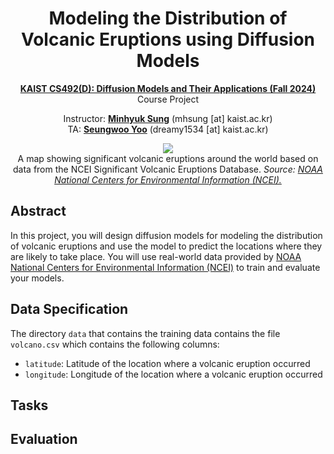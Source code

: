<div align=center>
  <h1>
  Modeling the Distribution of Volcanic Eruptions using Diffusion Models  
  </h1>
  <p>
    <a href=https://mhsung.github.io/kaist-cs492d-fall-2024/ target="_blank"><b>KAIST CS492(D): Diffusion Models and Their Applications (Fall 2024)</b></a><br>
    Course Project
  </p>
</div>

<div align=center>
  <p>
    Instructor: <a href=https://mhsung.github.io target="_blank"><b>Minhyuk Sung</b></a> (mhsung [at] kaist.ac.kr)<br>
    TA: <a href=https://dvelopery0115.github.io target="_blank"><b>Seungwoo Yoo</b></a>  (dreamy1534 [at] kaist.ac.kr)
  </p>
</div>

<div align=center>
   <img src="./assets/images/teaser.png">
   <figcaption>
    A map showing significant volcanic eruptions around the world based on data from the NCEI Significant Volcanic Eruptions Database.
    <i>Source: <a href="https://www.ngdc.noaa.gov/ngdc.html">NOAA National Centers for Environmental Information (NCEI).</a></i>
    </figcaption>
</div>

## Abstract
In this project, you will design diffusion models for modeling the distribution of volcanic eruptions and use the model to predict the locations where they are likely to take place. You will use real-world data provided by [NOAA National Centers for Environmental Information (NCEI)](https://www.ngdc.noaa.gov/ngdc.html) to train and evaluate your models.

## Data Specification
The directory `data` that contains the training data contains the file `volcano.csv` which contains the following columns:
- `latitude`: Latitude of the location where a volcanic eruption occurred
- `longitude`: Longitude of the location where a volcanic eruption occurred

## Tasks

## Evaluation
